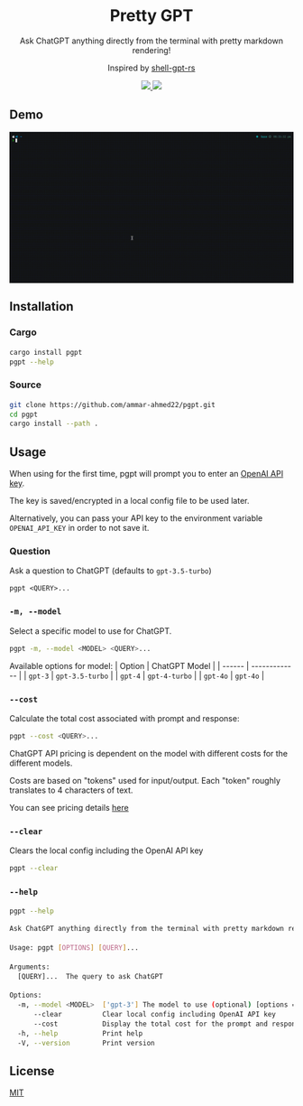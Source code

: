 <div align="center">
  <h1>Pretty GPT</h1>
  <p>Ask ChatGPT anything directly from the terminal with pretty markdown rendering!</p>
  <p>Inspired by <a href="https://github.com/rigwild/shell-gpt-rs">shell-gpt-rs</a></p>
  <p>
    <a href="https://crates.io/crates/pgpt">
      <img src="https://img.shields.io/crates/v/pgpt" />
    </a>
    <a href="https://crates.io/crates/pgpt">
      <img src="https://img.shields.io/crates/d/pgpt" />
    </a>
  </p>
</div> 

## Demo
<img align="center" src="./demo.gif" width="1000" alt="GIF showcasing how to use pgpt CLI" >

## Installation
### Cargo
```bash
cargo install pgpt
pgpt --help
```

### Source
```bash
git clone https://github.com/ammar-ahmed22/pgpt.git
cd pgpt
cargo install --path .
```

## Usage
When using for the first time, pgpt will prompt you to enter an [OpenAI API key](https://platform.openai.com/api-keys).

The key is saved/encrypted in a local config file to be used later. 

Alternatively, you can pass your API key to the environment variable `OPENAI_API_KEY` in order to not save it.

### Question
Ask a question to ChatGPT (defaults to `gpt-3.5-turbo`)
```
pgpt <QUERY>...
```

### `-m, --model`
Select a specific model to use for ChatGPT.
```bash
pgpt -m, --model <MODEL> <QUERY>...
```

Available options for model:
| Option | ChatGPT Model |
| ------ | ------------- |
| `gpt-3` | `gpt-3.5-turbo` |
| `gpt-4` | `gpt-4-turbo` |
| `gpt-4o` | `gpt-4o` |

### `--cost`
Calculate the total cost associated with prompt and response:
```bash
pgpt --cost <QUERY>...
```

ChatGPT API pricing is dependent on the model with different costs for the different models.

Costs are based on "tokens" used for input/output. Each "token" roughly translates to 4 characters of text.

You can see pricing details [here](https://openai.com/api/pricing/)

### `--clear`
Clears the local config including the OpenAI API key
```bash
pgpt --clear
```

### `--help`
```bash
pgpt --help
```

```bash
Ask ChatGPT anything directly from the terminal with pretty markdown rendering!

Usage: pgpt [OPTIONS] [QUERY]...

Arguments:
  [QUERY]...  The query to ask ChatGPT

Options:
  -m, --model <MODEL>  ['gpt-3'] The model to use (optional) [options = 'gpt-3', 'gpt-4', 'gpt-4o']
      --clear          Clear local config including OpenAI API key
      --cost           Display the total cost for the prompt and response
  -h, --help           Print help
  -V, --version        Print version
```

## License
[MIT](./LICENSE)




